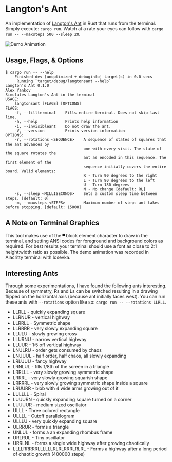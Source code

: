 # Langton's Ant
An implementation of [Langton's Ant](https://en.wikipedia.org/wiki/Langton%27s_ant)
in Rust that runs from the terminal. Simply execute:
```cargo run```. Watch at a rate your eyes can follow with 
```cargo run -- --maxsteps 500 --sleep 20```.

<p align="center">

![Demo Animation](/assets/langtonsant.gif?raw=true)

</p>


## Usage, Flags, & Options
```
$ cargo run -- --help
    Finished dev [unoptimized + debuginfo] target(s) in 0.0 secs
     Running `target/debug/langtonsant --help`
Langton's Ant 0.1.0
Alex Yankov
Simulates Langton's Ant in the terminal
USAGE:
    langtonsant [FLAGS] [OPTIONS]
FLAGS:
    -f, --fillterminal    Fills entire terminal. Does not skip last line.
    -h, --help            Prints help information
    -i, --invisibleant    Do not draw the ant.
    -V, --version         Prints version information
OPTIONS:
    -r, --rotations <SEQUENCE>    A sequence of states of squares that the ant advances by
                                  one with every visit. The state of the square rotates the
                                  ant as encoded in this sequence. The first element of the
                                  sequence initially covers the entire board. Valid elements:
                                  R - Turn 90 degrees to the right
                                  L - Turn 90 degrees to the left
                                  U - Turn 180 degrees
                                  N - No change [default: RL]
    -s, --sleep <MILLISECONDS>    Sets a custom sleep time between steps. [default: 0]
    -m, --maxsteps <STEPS>        Maximum number of steps ant takes before stopping. [default: 15000]
```

## A Note on Terminal Graphics
This tool makes use of the `▀` block element character to draw in the terminal,
and setting ANSi codes for foreground and background colors as required. For 
best results your terminal should use a font as close to 2:1 height:width ratio 
as possible. The demo animation was recorded in Alacritty terminal with Iosevka.

## Interesting Ants
Through some experimentations, I have found the following ants interesting.
Because of symmetry, Rs and Ls can be switched resulting in a drawing flipped
on the horizontal axis (because ant initially faces west). You can run these
ants with `--rotations` option like so:
`cargo run -- --rotations LLRLL`.

* LLRLL - quickly expanding square
* LLRNUR - vertical highway
* LLRRLL - Symmetric shape
* LLRRRR - very slowly expanding square
* LLULU - slowly growing cross
* LLURNU - narrow vertical highway
* LLUUR - 1:5 off vertical highway
* LNULRU - order gets consumed by chaos
* LNUUUL - half order, half chaos, all slowly expanding
* LRLUUU - fancy highway
* LRNLUL - fills 1/8th of the screen in a triangle
* LRRLLL - very slowly growing symmetric shape
* LRRRL - very slowly growing squarish shape
* LRRRRL - very slowly growing symmetric shape inside a square
* LRUURR - blob with 4 wide arms growing out of it
* LULLLL - Spiral
* LUUURN - quickly expanding square turned on a corner
* LUUUUR - medium sized oscillator
* ULLL - Three colored rectangle
* ULLLL -  Cutoff parallelogram
* ULLLU - very quickly expanding square
* ULRRUR - forms a triangle
* UNLUL - forms a an expanding rhombus frame
* URLRUL - Tiny oscillator
* URRLNL - forms a single wide highway after growing chaotically
* LLLLRRRRRLLLLLLRLRLRRRLRLRL - Forms a highway after a long period of chaotic growth (400000 steps)
